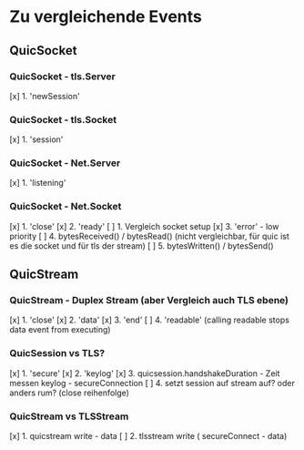 # Zu vergleichende Events

## QuicSocket

### QuicSocket - tls.Server

[x] 1. 'newSession'

### QuicSocket - tls.Socket

[x] 1. 'session'

### QuicSocket - Net.Server

[x] 1. 'listening'

### QuicSocket - Net.Socket

[x] 1. 'close'
[x] 2. 'ready'
   [ ] 1. Vergleich socket setup
[x] 3. 'error' - low priority
[ ] 4. bytesReceived() / bytesRead() (nicht vergleichbar, für quic ist es die socket und für tls der stream)
[ ] 5. bytesWritten() / bytesSend()

## QuicStream

### QuicStream - Duplex Stream (aber Vergleich auch TLS ebene)

[x] 1. 'close'
[x] 2. 'data'
[x] 3. 'end'
[ ] 4. 'readable' (calling readable stops data event from executing)

### QuicSession vs TLS?

[x] 1. 'secure'
[x] 2. 'keylog'
[x] 3. quicsession.handshakeDuration - Zeit messen keylog - secureConnection
[ ] 4. setzt session auf stream auf? oder anders rum? (close reihenfolge)

### QuicStream vs TLSStream

[x] 1. quicstream write - data
[ ] 2. tlsstream write ( secureConnect - data)
